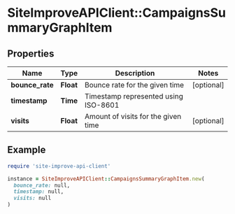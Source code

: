 # SiteImproveAPIClient::CampaignsSummaryGraphItem

## Properties

| Name | Type | Description | Notes |
| ---- | ---- | ----------- | ----- |
| **bounce_rate** | **Float** | Bounce rate for the given time | [optional] |
| **timestamp** | **Time** | Timestamp represented using ISO-8601 |  |
| **visits** | **Float** | Amount of visits for the given time | [optional] |

## Example

```ruby
require 'site-improve-api-client'

instance = SiteImproveAPIClient::CampaignsSummaryGraphItem.new(
  bounce_rate: null,
  timestamp: null,
  visits: null
)
```

